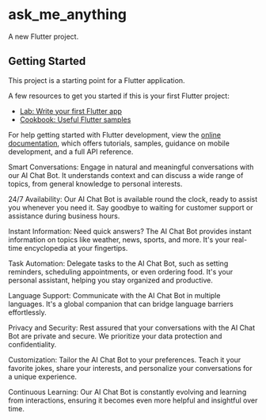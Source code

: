 # ask_me_anything

A new Flutter project.

## Getting Started

This project is a starting point for a Flutter application.

A few resources to get you started if this is your first Flutter project:

- [Lab: Write your first Flutter app](https://docs.flutter.dev/get-started/codelab)
- [Cookbook: Useful Flutter samples](https://docs.flutter.dev/cookbook)

For help getting started with Flutter development, view the
[online documentation](https://docs.flutter.dev/), which offers tutorials,
samples, guidance on mobile development, and a full API reference.

Smart Conversations: Engage in natural and meaningful conversations with our AI Chat Bot. It understands context and can discuss a wide range of topics, from general knowledge to personal interests.

24/7 Availability: Our AI Chat Bot is available round the clock, ready to assist you whenever you need it. Say goodbye to waiting for customer support or assistance during business hours.

Instant Information: Need quick answers? The AI Chat Bot provides instant information on topics like weather, news, sports, and more. It's your real-time encyclopedia at your fingertips.

Task Automation: Delegate tasks to the AI Chat Bot, such as setting reminders, scheduling appointments, or even ordering food. It's your personal assistant, helping you stay organized and productive.

Language Support: Communicate with the AI Chat Bot in multiple languages. It's a global companion that can bridge language barriers effortlessly.

Privacy and Security: Rest assured that your conversations with the AI Chat Bot are private and secure. We prioritize your data protection and confidentiality.

Customization: Tailor the AI Chat Bot to your preferences. Teach it your favorite jokes, share your interests, and personalize your conversations for a unique experience.

Continuous Learning: Our AI Chat Bot is constantly evolving and learning from interactions, ensuring it becomes even more helpful and insightful over time.